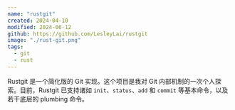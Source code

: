 ```yaml
---
name: "rustgit"
created: 2024-04-10
modified: 2024-06-12
github: https://github.com/LesleyLai/rustgit
image: "./rust-git.png"
tags:
  - git
  - rust
---
```


Rustgit 是一个简化版的 Git 实现。这个项目是我对 Git 内部机制的一次个人探索。目前，Rustgit 已支持诸如 `init`、`status`、`add` 和 `commit` 等基本命令，以及若干底层的 plumbing 命令。
